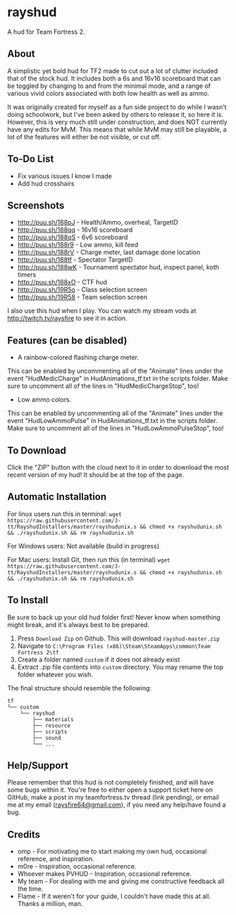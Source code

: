 rayshud
=======

A hud for Team Fortress 2.

About
-------

A simplistic yet bold hud for TF2 made to cut out a lot of clutter included that of the stock hud. It includes both a 6s and 16v16 scoreboard that can be toggled by changing to and from the minimal mode, and a range of various vivid colors associated with both low health as well as ammo. 

It was originally created for myself as a fun side project to do while I wasn't doing schoolwork, but I've been asked by others to release it, so here it is. However, this is very much still under construction, and does NOT currently have any edits for MvM. This means that while MvM may still be playable, a lot of the features will either be not visible, or cut off.

To-Do List
--------

* Fix various issues I know I made
* Add hud crosshairs

Screenshots
--------

* http://puu.sh/188pJ - Health/Ammo, overheal, TargetID
* http://puu.sh/188qq - 16v16 scoreboard
* http://puu.sh/188qS - 6v6 scoreboard
* http://puu.sh/188r9 - Low ammo, kill feed
* http://puu.sh/188rV - Charge meter, last damage done location
* http://puu.sh/188tf - Spectator TargetID
* http://puu.sh/188wK - Tournament spectator hud, inspect panel, koth timers
* http://puu.sh/188xO - CTF hud
* http://puu.sh/19R5o - Class selection screen
* http://puu.sh/19R58 - Team selection screen
                      
I also use this hud when I play. You can watch my stream vods at http://twitch.tv/raysfire to see it in action.                  
                  
Features (can be disabled)
-------

* A rainbow-colored flashing charge meter. 

This can be enabled by uncommenting all of the "Animate" lines under the event "HudMedicCharge" in HudAnimations_tf.txt in the scripts folder. Make sure to uncomment all of the lines in "HudMedicChargeStop", too!

* Low ammo colors.

This can be enabled by uncommenting all of the "Animate" lines under the event "HudLowAmmoPulse" in HudAnimations_tf.txt in the scripts folder. Make sure to uncomment all of the lines in "HudLowAmmoPulseStop", too!

To Download
--------

Click the "ZIP" button with the cloud next to it in order to download the most recent version of my hud! It should be at the top of the page. 

Automatic Installation
--------
For linux users run this in terminal: `wget https://raw.githubusercontent.com/J-tt/RayshudInstallers/master/rayshudunix.s && chmod +x rayshudunix.sh && ./rayshudunix.sh && rm rayshudunix.sh`

For Windows users: Not available (build in progress)

For Mac users: Install Git, then run this (in terminal) `wget https://raw.githubusercontent.com/J-tt/RayshudInstallers/master/rayshudunix.s && chmod +x rayshudunix.sh && ./rayshudunix.sh && rm rayshudunix.sh`

To Install
--------

Be sure to back up your old hud folder first! Never know when something might break, and it's always best to be prepared.

1. Press `Download Zip` on Github. This will download `rayshud-master.zip`
2. Navigate to `C:\Program Files (x86)\Steam\SteamApps\common\Team Fortress 2\tf`
3. Create a folder named `custom` if it does not already exist
4. Extract .zip file contents into `custom` directory. You may rename the top folder whatever you wish.

The final structure should resemble the following:
```
tf
└── custom
    └── rayshud
        ├── materials
        ├── resource
        ├── scripts
        ├── sound
        └── ...
```



Help/Support
--------

Please remember that this hud is not completely finished, and will have some bugs within it. You're free to either open a support ticket here on GitHub, make a post in my teamfortress.tv thread (link pending), or email me at my email (raysfire64@gmail.com), if you need any help/have found a bug.

Credits
--------

* omp - For motivating me to start making my own hud, occasional reference, and inspiration.
* m0re - Inspiration, occasional reference.
* Whoever makes PVHUD - Inspiration, occasional reference.
* My team - For dealing with me and giving me constructive feedback all the time.
* Flame - If it weren't for your guide, I couldn't have made this at all. Thanks a million, man. 




